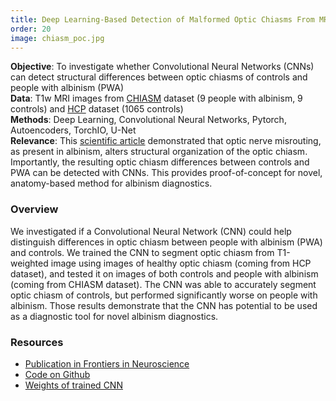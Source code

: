 ```yaml
---
title: Deep Learning-Based Detection of Malformed Optic Chiasms From MRI Images
order: 20
image: chiasm_poc.jpg
---
```


**Objective**: To investigate whether Convolutional Neural Networks (CNNs) can detect structural differences between optic chiasms of controls and people with albinism (PWA) \
**Data**:  T1w MRI images from [CHIASM](https://www.nature.com/articles/s41597-021-01080-w) dataset (9 people with albinism, 9 controls) and [HCP](https://www.humanconnectome.org/) dataset (1065 controls) \
**Methods**:  Deep Learning, Convolutional Neural Networks, Pytorch, Autoencoders, TorchIO, U-Net \
**Relevance**: This [scientific article](https://www.frontiersin.org/articles/10.3389/fnins.2021.755785/full) demonstrated that optic nerve misrouting, as present in albinism, alters structural organization of the optic chiasm. Importantly, the resulting optic chiasm differences between controls and PWA can be detected with CNNs. This provides proof-of-concept for novel, anatomy-based method for albinism diagnostics.  

### Overview

We investigated if a Convolutional Neural Network (CNN) could help distinguish differences in optic chiasm between people with albinism (PWA) and controls. We trained the CNN to segment optic chiasm from T1-weighted image using images of healthy optic chiasm (coming from HCP dataset), and tested it on images of both controls and people with albinism (coming from CHIASM dataset). The CNN was able to accurately segment optic chiasm of controls, but performed significantly worse on people with albinism. Those results demonstrate that the CNN has potential to be used as a diagnostic tool for novel albinism diagnostics.

### Resources

- [Publication in Frontiers in Neuroscience](https://www.frontiersin.org/articles/10.3389/fnins.2021.755785/full)
- [Code on Github](https://github.com/rjpuzniak/Use-of-deep-learning-based-optic-chiasm-segmentation-for-investigating-visual-system-pathophysiology)
- [Weights of trained CNN](https://osf.io/4cvgq/)